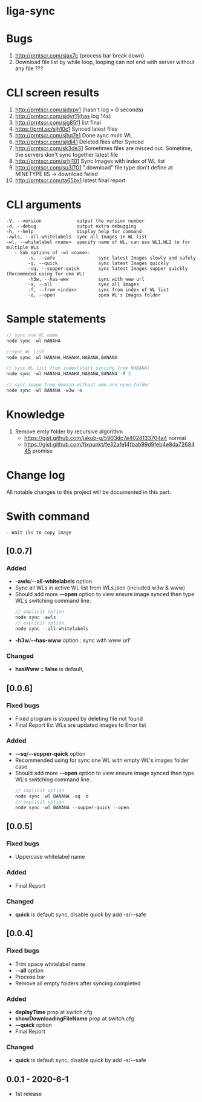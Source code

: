 ﻿# liga-sync

# Bugs 
1. http://prntscr.com/sjax7c (process bar break down)
2. Download file list by while loop, looping can not end with server without any file ???

# CLI screen results
1. http://prntscr.com/sjdxpv1 (hasn't log = 0 seconds)
2. http://prntscr.com/sjdyr11(has log 14s)
3. http://prntscr.com/sjg85f1 list final
4. https://prnt.sc/sjh10c1 Synced latest files
5. http://prntscr.com/sjhq7e1 Done aync multi WL
6. http://prntscr.com/sjldl41 Deleted files after Synced
7. http://prntscr.com/sk3de31 Sometimes files are missed out. Sometime, the servers don't sync together latest file
8. http://prntscr.com/srhj101 Sync Images with index of WL list
9. http://prntscr.com/su3l701 ".download" file type don't define at MINETYPE IIS -> download failed
10. http://prntscr.com/ta65bx1 latest final report 
# CLI arguments
    -V, --version             output the version number
    -d, --debug               output extra debugging
    -h, --help                display help for command  
    -awls, --all-whitelabels  sync all Images in WL list
    -wl, --whitelabel <name>  specify name of WL, can use WL1,WL2 to for multiple WLs
       - Sub options of -wl <name>:
            -s, --safe                sync latest Images slowly and safely
            -q, --quick               sync latest Images quickly
            -sq, --supper-quick       sync latest Images supper quickly (Recommeded using for one WL)
            -h3w, --has-www           sync with www url
            -a, --all                 sync all Images
            -f, --from <index>        sync from index of WL list
            -o, --open                open WL's Images folder
        
    
# Sample statements
```js
// sync one WL name
node sync -wl HANAHA

//sync WL list
node sync -wl HANAHA,HAHAHA,HABANA,BANANA

// sync WL list from index(start syncing from HABANA)
node sync -wl HANAHA,HAHAHA,HABANA,BANANA -f 2

// sync image from domain without www and open folder
node sync -wl BANANA -w3w -o 

```
# Knowledge
1. Remove emty folder by recursive algorithm 
    - https://gist.github.com/jakub-g/5903dc7e4028133704a4 normal
    - https://gist.github.com/fixpunkt/fe32afe14fbab99d9feb4e8da7268445 promise

# Change log
All notable changes to this project will be documented in this part.

# Swith command 
    - Wait 15s to copy image
    
## [0.0.7]
### Added
- **-awls**/**--all-whitelabels** option
- Sync all WLs in active WL list from WLs.json (included w3w & www)
- Should add more **--open** option to view ensure image synced then type WL's switching command line.
    ```js
    // implicit option
    node sync -awls
    // explicit option
    node sync --all-whitelabels
    ```
- **-h3w**/**--has-www** option : sync with www url'

### Changed
- **hasWww = false** is default,

## [0.0.6]
### Fixed bugs 
- Fixed program is stopped by deleting file not found
- Final Report list WLs are updated images to Error list
### Added
- **--sq**/**--supper-quick** option
- Recommended using for sync one WL with empty WL's images folder case
- Should add more **--open** option to view ensure image synced then type WL's switching command line.
    ```js
    // implicit option
    node sync -wl BANANA -sq -o
    // explicit option
    node sync -wl BANANA --supper-quick --open
    ```
## [0.0.5]
### Fixed bugs 
- Uppercase whitelabel name 
### Added
- Final Report
### Changed
- **quick** is default sync, disable quick by add -s/--safe

## [0.0.4]
### Fixed bugs 
- Trim space whitelabel name 
- **--all** option 
- Process bar 
- Remove all empty folders after syncing completed 

### Added
- **deplayTime** prop at switch.cfg
- **showDownloadingFileName** prop at switch.cfg
- **--quick** option 
- Final Report
### Changed
- **quick** is default sync, disable quick by add -s/--safe

## 0.0.1 - 2020-6-1
 - 1st release
